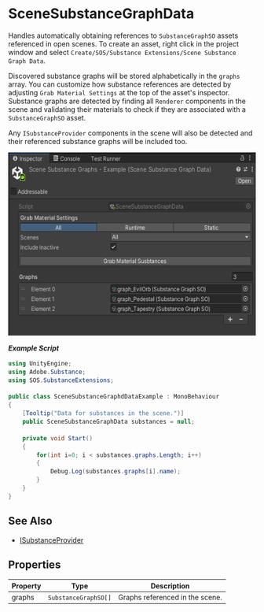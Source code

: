 # SceneSubstanceGraphData
Handles automatically obtaining references to `SubstanceGraphSO` assets referenced in open scenes. To create an asset, right click in the project window and select `Create/SOS/Substance Extensions/Scene Substance Graph Data`.

Discovered substance graphs will be stored alphabetically in the `graphs` array. You can customize how substance references are detected by adjusting `Grab Material Settings` at the top of the asset's inspector. Substance graphs are detected by finding all `Renderer` components in the scene and validating their materials to check if they are associated with a `SubstanceGraphSO` asset.

Any `ISubstanceProvider` components in the scene will also be detected and their referenced substance graphs will be included too.

<picture>
  <img alt="SceneSubstanceGraphData asset populated with some graphs referenced in the scene." src="/docs/img/Inspectors/SceneSubstanceGraphData01.png" width="572" height="372">
</picture>

***Example Script***
```C#
using UnityEngine;
using Adobe.Substance;
using SOS.SubstanceExtensions;

public class SceneSubstanceGraphdDataExample : MonoBehaviour
{
	[Tooltip("Data for substances in the scene.")]
	public SceneSubstanceGraphData substances = null;
	
	private void Start()
	{
		for(int i=0; i < substances.graphs.Length; i++)
		{
			Debug.Log(substances.graphs[i].name);
		}
	}
}
```

## See Also

 - [ISubstanceProvider](/docs/scripting/Interfaces/ISubstanceProvider.md)
 
## Properties

| Property | Type | Description |
| -------- | ---- | ----------- |
| graphs | `SubstanceGraphSO[]` | Graphs referenced in the scene. |
